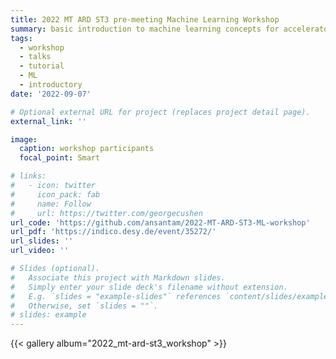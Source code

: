 ```yaml
---
title: 2022 MT ARD ST3 pre-meeting Machine Learning Workshop
summary: basic introduction to machine learning concepts for accelerator physicists
tags:
  - workshop
  - talks
  - tutorial
  - ML
  - introductory
date: '2022-09-07'

# Optional external URL for project (replaces project detail page).
external_link: ''

image:
  caption: workshop participants
  focal_point: Smart

# links:
#   - icon: twitter
#     icon_pack: fab
#     name: Follow
#     url: https://twitter.com/georgecushen
url_code: 'https://github.com/ansantam/2022-MT-ARD-ST3-ML-workshop'
url_pdf: 'https://indico.desy.de/event/35272/'
url_slides: ''
url_video: ''

# Slides (optional).
#   Associate this project with Markdown slides.
#   Simply enter your slide deck's filename without extension.
#   E.g. `slides = "example-slides"` references `content/slides/example-slides.md`.
#   Otherwise, set `slides = ""`.
# slides: example
---
```


{{< gallery album="2022_mt-ard-st3_workshop" >}}


